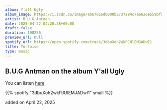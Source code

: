 ```yaml
---
album: Y'all Ugly
album_image: https://i.scdn.co/image/ab67616d0000b2737294c7a6626e559bfaa90709
artist: B.U.G Antman
date: 2025-04-22 04:28:38+00:00
draft: false
duration: 108256
preview_url: null
spotify_url: https://open.spotify.com/track/3dbuXoh2wkPJUlEMJADwI1
title: Tortoise
type: music
---
```



## B.U.G Antman on the album Y'all Ugly

You can listen [here](https://open.spotify.com/track/3dbuXoh2wkPJUlEMJADwI1)

{{% spotify "3dbuXoh2wkPJUlEMJADwI1" small %}}

added on April 22, 2025